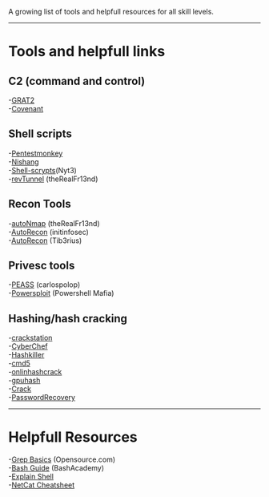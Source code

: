 A growing list of tools and helpfull resources for all skill levels.  
***
# Tools and helpfull links


## C2 (command and control)

-[GRAT2](https://github.com/r3nhat/GRAT2)  
-[Covenant](https://github.com/cobbr/Covenant)  

## Shell scripts

-[Pentestmonkey](http://pentestmonkey.net/cheat-sheet/shells/reverse-shell-cheat-sheet)  
-[Nishang](https://github.com/samratashok/nishang)  
-[Shell-scrypts](https://github.com/Nyt3/shell-scripts)(Nyt3)  
-[revTunnel](https://github.com/theRealFr13nd/revTunnel) (theRealFr13nd)  

## Recon Tools

-[autoNmap](https://github.com/theRealFr13nd/autoNmap) (theRealFr13nd)  
-[AutoRecon](https://github.com/initinfosec/AutoRecon) (initinfosec)  
-[AutoRecon](https://github.com/Tib3rius/AutoRecon) (Tib3rius)  

## Privesc tools
-[PEASS](https://github.com/carlospolop/privilege-escalation-awesome-scripts-suite) (carlospolop)  
-[Powersploit](https://github.com/PowerShellMafia/PowerSploit) (Powershell Mafia)  


## Hashing/hash cracking
-[crackstation](https://crackstation.net)  
-[CyberChef](https://gchq.github.io/CyberChef/)  
-[Hashkiller](https://hashkiller.io)  
-[cmd5](https://www.cmd5.org/)  
-[onlinhashcrack](https://www.onlinehashcrack.com/)    
-[gpuhash](https://gpuhash.me/)  
-[Crack](https://crack.sh/)  
-[PasswordRecovery](https://passwordrecovery.io/)  

***

# Helpfull Resources

-[Grep Basics](https://www.opensourceforu.com/2012/06/beginners-guide-gnu-grep-basics/) (Opensource.com)  
-[Bash Guide](https://guide.bash.academy/) (BashAcademy)  
-[Explain Shell](https://www.explainshell.com/)  
-[NetCat Cheatsheet](https://www.sans.org/security-resources/sec560/netcat_cheat_sheet_v1.pdf)




